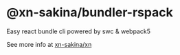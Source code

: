 # @xn-sakina/bundler-rspack

Easy react bundle cli powered by swc & webpack5

See more info at [xn-sakina/xn](https://github.com/xn-sakina/xn)
